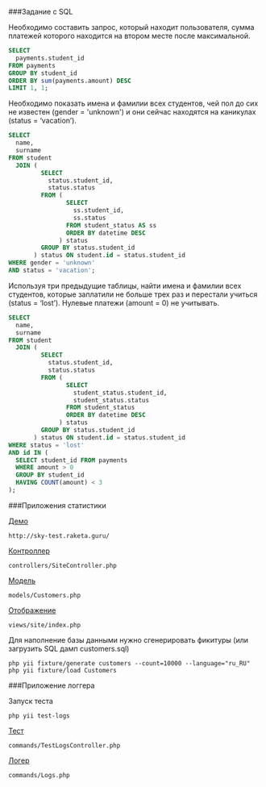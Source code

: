 ###Задание с SQL

Необходимо составить запрос, который находит пользователя, сумма платежей которого находится 
на втором месте после максимальной.

```sql
SELECT
  payments.student_id
FROM payments
GROUP BY student_id
ORDER BY sum(payments.amount) DESC
LIMIT 1, 1;
```

Необходимо показать имена и фамилии всех студентов,
чей пол до сих не известен (gender = 'unknown') 
и они сейчас находятся на каникулах (status = ‘vacation’).

```sql
SELECT
  name,
  surname
FROM student
  JOIN (
         SELECT
           status.student_id,
           status.status
         FROM (
                SELECT
                  ss.student_id,
                  ss.status
                FROM student_status AS ss
                ORDER BY datetime DESC
              ) status
         GROUP BY status.student_id
       ) status ON student.id = status.student_id
WHERE gender = 'unknown'
AND status = 'vacation';
```

Используя три предыдущие таблицы, найти имена и фамилии всех студентов,
которые заплатили не больше трех раз и перестали
учиться (status = ‘lost’). Нулевые платежи (amount = 0) не учитывать.

```sql
SELECT
  name,
  surname
FROM student
  JOIN (
         SELECT
           status.student_id,
           status.status
         FROM (
                SELECT
                  student_status.student_id,
                  student_status.status
                FROM student_status
                ORDER BY datetime DESC
              ) status
         GROUP BY status.student_id
       ) status ON student.id = status.student_id
WHERE status = 'lost'
AND id IN (
  SELECT student_id FROM payments
  WHERE amount > 0
  GROUP BY student_id
  HAVING COUNT(amount) < 3
);
```

###Приложения статистики

[Демо](http://sky-test.raketa.guru/)
~~~
http://sky-test.raketa.guru/
~~~

[Контроллер](https://github.com/strelov1/sky-test/blob/master/controllers/SiteController.php)
~~~
controllers/SiteController.php
~~~

[Модель](https://github.com/strelov1/sky-test/blob/master/models/Customers.php)
~~~
models/Customers.php
~~~

[Отображение](https://github.com/strelov1/sky-test/blob/master/views/site/index.php)
~~~
views/site/index.php
~~~

Для наполнение базы данными нужно сгенерировать фикитуры (или загрузить SQL дамп customers.sql)

~~~
php yii fixture/generate сustomers --count=10000 --language="ru_RU"
php yii fixture/load Customers
~~~

###Приложение логгера

Запуск теста
~~~
php yii test-logs
~~~

[Тест](https://github.com/strelov1/sky-test/blob/master/commands/TestLogsController.php)
~~~
commands/TestLogsController.php
~~~

[Логер](https://github.com/strelov1/sky-test/blob/master/commands/Logs.php)
~~~
commands/Logs.php
~~~
